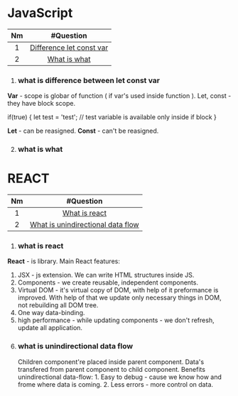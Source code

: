 # JavaScript
| Nm | #Question   |
| :---:   | :---: |
| 1   | [Difference let const var](#what-is-difference-between-let-const-var)                                     |
| 2   | [What is what](#what-is-what)                                                                             |


1. ### what is difference between let const var
  **Var** - scope is globar of function ( if var's used inside function ).
  Let, const - they have block scope.
  
  if(true) {
    let test = 'test'; // test variable is available only inside if block
  }

  **Let** - can be reasigned.
  **Const** - can't be reasigned.
   
2. ### what is what

# REACT
| Nm | #Question   |
| :---:   | :---: |
| 1   | [What is react](#what-is-react)                                     |
| 2   | [What is unindirectional data flow](#what-is-unindirectional-data-flow) 

1. ### what is react
  **React** - is library. Main React features:
   1. JSX - js extension. We can write HTML structures inside JS.
   2. Components - we create reusable, independent components.
   3. Virtual DOM - it's virtual copy of DOM, with help of it preformance is improved. With help of that we update only necessary things in DOM, not rebuilding all DOM tree.
   4. One way data-binding.
   5. high performance - while updating components - we don't refresh, update all application.
2. ### what is unindirectional data flow
   Children component're placed inside parent component. Data's transfered from parent component to child component. Benefits unindirectional data-flow:
       1. Easy to debug - cause we know how and frome where data is coming.
       2. Less errors - more control on data.
